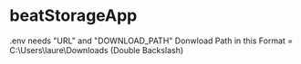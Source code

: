 # beatStorageApp

.env needs "URL" and "DOWNLOAD_PATH"
Donwload Path in this Format = C:\\Users\\laure\\Downloads (Double Backslash)
